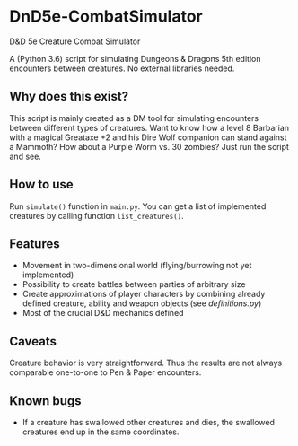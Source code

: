 # DnD5e-CombatSimulator
D&amp;D 5e Creature Combat Simulator

A (Python 3.6) script for simulating Dungeons & Dragons 5th edition encounters between creatures. No external libraries needed.

## Why does this exist?
This script is mainly created as a DM tool for simulating encounters between different types of creatures. Want to know how a level 8 Barbarian with a magical Greataxe +2 and his Dire Wolf companion can stand against a Mammoth? How about a Purple Worm vs. 30 zombies? Just run the script and see.

## How to use
Run ```simulate()``` function in ```main.py```. You can get a list of implemented creatures by calling function ```list_creatures()```.

## Features
- Movement in two-dimensional world (flying/burrowing not yet implemented)
- Possibility to create battles between parties of arbitrary size
- Create approximations of player characters by combining already defined creature, ability and weapon objects (see *definitions.py*)
- Most of the crucial D&D mechanics defined

## Caveats
Creature behavior is very straightforward. Thus the results are not always comparable one-to-one to Pen & Paper encounters. 

## Known bugs
- If a creature has swallowed other creatures and dies, the swallowed creatures end up in the same coordinates.
